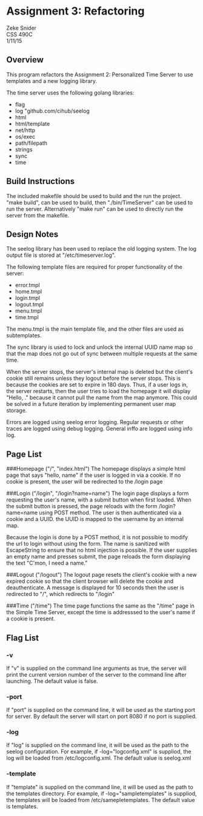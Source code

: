 # Assignment 3: Refactoring
Zeke Snider  
CSS 490C  
1/11/15  

## Overview
This program refactors the Assignment 2: Personalized Time Server to use templates and a new logging library. 

The time server uses the following golang libraries:
* flag
* log "github.com/cihub/seelog
* html
* html/template
* net/http
* os/exec
* path/filepath
* strings
* sync
* time

## Build Instructions
The included makefile should be used to build and the run the project. "make build", can be used to build, then "./bin/TimeServer" can be used to run the server. Alternatively "make run" can be used to directly run the server from the makefile.

## Design Notes
The seelog library has been used to replace the old logging system. The log output file is stored at "/etc/timeserver.log". 

The following template files are required for proper functionality of the server:  

* error.tmpl
* home.tmpl
* login.tmpl
* logout.tmpl
* menu.tmpl
* time.tmpl  

The menu.tmpl is the main template file, and the other files are used as subtemplates. 

The sync library is used to lock and unlock the internal UUID name map so that the map does not go out of sync between multiple requests at the same time.  

When the server stops, the server's internal map is deleted but the client's cookie still remains unless they logout before the server stops. This is because the cookies are set to expire in 180 days. Thus, if a user logs in, the server restarts, then the user tries to load the homepage it will display "Hello, ." because it cannot pull the name from the map anymore. This could be solved in a future iteration by implementing permanent user map storage.  

Errors are logged using seelog error logging. Regular requests or other traces are logged using debug logging. General inffo are logged using info log.

## Page List 

###Homepage ("/", "index.html")
The homepage displays a simple html page that says "hello, name" if the user is logged in via a cookie. If no cookie is present, the user will be redirected to the /login page  

###Login ("/login", "/login?name=name")
The login page displays a form requesting the user's name, with a submit button when first loaded. When the submit button is pressed, the page reloads with the form /login?name=name using POST method. The user is then authenticated via a cookie and a UUID. the UUID is mapped to the username by an internal map.  

Because the login is done by a POST method, it is not possible to modify the url to login without using the form. The name is sanitized with EscapeString to ensure that no html injection is possible. If the user supplies an empty name and presses submit, the page reloads the form displaying the text "C'mon, I need a name."

###Logout ("/logout")
The logout page resets the client's cookie with a new expired cookie so that the client browser will delete the cookie and deauthenticate. A message is displayed for 10 seconds then the user is redirected to "/", which redirects to "/login"

###Time ("/time")
The time page functions the same as the "/time" page in the Simple Time Server, except the time is addresssed to the user's name if a cookie is present.  

## Flag List

### -v
If "v" is supplied on the command line arguments as true, the server will print the current version number of the server to the command line after launching. The default value is false.

### -port
If "port" is supplied on the command line, it will be used as the starting port for server. By default the server will start on port 8080 if no port is supplied.

### -log
If "log" is supplied on the command line, it will be used as the path to the seelog configuration. For example, if -log="logconfig.xml" is suppliod, the log will be loaded from /etc/logconfig.xml. The default value is seelog.xml

### -template
If "template" is supplied on the command line, it will be used as the path to the templates directory. For example, if -log="sampletemplates" is suppliod, the templates will be loaded from /etc/samepletemplates. The default value is templates.
